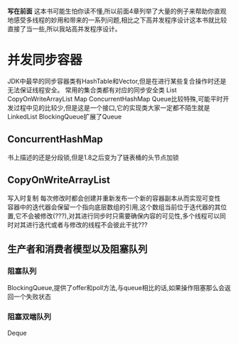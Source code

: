 **写在前面**
这本书可能生怕你读不懂,所以前面4章列举了大量的例子来帮助你直观地感受多线程的妙用和带来的一系列问题,相比之下高并发程序设计这本书就比较直接了当一些,所以我站高并发程序设计。
# 并发同步容器
JDK中最早的同步容器类有HashTable和Vector,但是在进行某些复合操作时还是无法保证线程安全。
常用的集合类都有对应的同步安全类
List CopyOnWriteArrayList
Map ConcurrentHashMap
Queue比较特殊,可能平时开发过程中见的比较少,但是这是一个接口,它的实现类大家一定都不陌生就是LinkedList
BlockingQueue扩展了Queue
## ConcurrentHashMap
书上描述的还是分段锁,但是1.8之后变为了链表桶的头节点加锁
## CopyOnWriteArrayList
写入时复制 每次修改时都会创建并重新发布一个新的容器副本从而实现可变性  
容器中的迭代器会保留一个指向底层数组的引用,这个数组当前位于迭代器的其位置,它不会被修改(???),对其进行同步时只需要确保内容的可见性,多个线程可以同时对其进行迭代或者与修改的线程不会彼此干扰???
## 生产者和消费者模型以及阻塞队列
### 阻塞队列
BlockingQueue,提供了offer和poll方法,与queue相比的话,如果操作阻塞那么会返回一个失败状态  
### 阻塞双端队列
Deque
## 